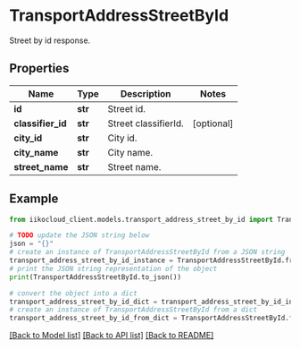 # TransportAddressStreetById

Street by id response.

## Properties

Name | Type | Description | Notes
------------ | ------------- | ------------- | -------------
**id** | **str** | Street id. | 
**classifier_id** | **str** | Street classifierId. | [optional] 
**city_id** | **str** | City id. | 
**city_name** | **str** | City name. | 
**street_name** | **str** | Street name. | 

## Example

```python
from iikocloud_client.models.transport_address_street_by_id import TransportAddressStreetById

# TODO update the JSON string below
json = "{}"
# create an instance of TransportAddressStreetById from a JSON string
transport_address_street_by_id_instance = TransportAddressStreetById.from_json(json)
# print the JSON string representation of the object
print(TransportAddressStreetById.to_json())

# convert the object into a dict
transport_address_street_by_id_dict = transport_address_street_by_id_instance.to_dict()
# create an instance of TransportAddressStreetById from a dict
transport_address_street_by_id_from_dict = TransportAddressStreetById.from_dict(transport_address_street_by_id_dict)
```
[[Back to Model list]](../README.md#documentation-for-models) [[Back to API list]](../README.md#documentation-for-api-endpoints) [[Back to README]](../README.md)


